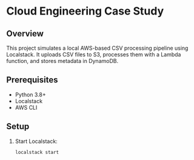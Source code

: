 # Cloud Engineering Case Study

## Overview
This project simulates a local AWS-based CSV processing pipeline using Localstack. It uploads CSV files to S3, processes them with a Lambda function, and stores metadata in DynamoDB.

## Prerequisites
- Python 3.8+
- Localstack
- AWS CLI

## Setup
1. Start Localstack:
   ```bash
   localstack start
